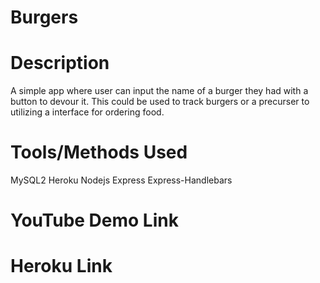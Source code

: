 # Burgers

# Description

A simple app where user can input the name of a burger they had with a button to devour it. This could be used to track burgers or a precurser to utilizing a interface for ordering food.

# Tools/Methods Used

MySQL2
Heroku
Nodejs
Express
Express-Handlebars

# YouTube Demo Link

# Heroku Link
